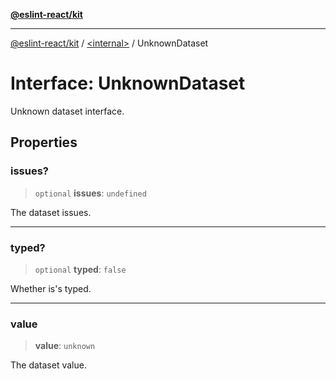 [**@eslint-react/kit**](../../README.md)

***

[@eslint-react/kit](../../README.md) / [\<internal\>](../README.md) / UnknownDataset

# Interface: UnknownDataset

Unknown dataset interface.

## Properties

### issues?

> `optional` **issues**: `undefined`

The dataset issues.

***

### typed?

> `optional` **typed**: `false`

Whether is's typed.

***

### value

> **value**: `unknown`

The dataset value.

